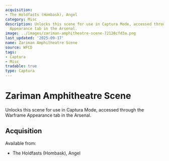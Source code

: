 ```yaml
---
acquisition:
- The Holdfasts (Hombask), Angel
category: Misc
description: Unlocks this scene for use in Captura Mode, accessed through the Warframe
  Appearance tab in the Arsenal.
image: ../images/zariman-amphitheatre-scene-72128cfd3a.png
last_updated: '2025-09-17'
name: Zariman Amphitheatre Scene
source: WFCD
tags:
- Captura
- Misc
tradable: true
type: Captura
---
```


# Zariman Amphitheatre Scene

Unlocks this scene for use in Captura Mode, accessed through the Warframe Appearance tab in the Arsenal.

## Acquisition

Available from:
- The Holdfasts (Hombask), Angel

